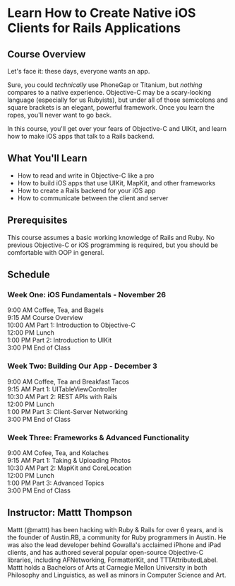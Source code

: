 # Learn How to Create Native iOS Clients for Rails Applications

## Course Overview

Let's face it: these days, everyone wants an app. 

Sure, you could _technically_ use PhoneGap or Titanium, but _nothing_ compares to a native experience.  Objective-C may be a scary-looking language (especially for us Rubyists), but under all of those semicolons and square brackets is an elegant, powerful framework. Once you learn the ropes, you'll never want to go back.

In this course, you'll get over your fears of Objective-C and UIKit, and learn how to make iOS apps that talk to a Rails backend.

## What You'll Learn

* How to read and write in Objective-C like a pro
* How to build iOS apps that use UIKit, MapKit, and other frameworks
* How to create a Rails backend for your iOS app
* How to communicate between the client and server

## Prerequisites

This course assumes a basic working knowledge of Rails and Ruby. No previous Objective-C or iOS programming is required, but you should be comfortable with OOP in general.

## Schedule

### Week One: iOS Fundamentals - November 26

9:00 AM   Coffee, Tea, and Bagels  
9:15 AM   Course Overview  
10:00 AM  Part 1: Introduction to Objective-C  
12:00 PM  Lunch  
1:00 PM   Part 2: Introduction to UIKit  
3:00 PM   End of Class  

### Week Two: Building Our App - December 3

9:00 AM   Coffee, Tea and Breakfast Tacos  
9:15 AM   Part 1: UITableViewController  
10:30 AM  Part 2: REST APIs with Rails  
12:00 PM  Lunch  
1:00 PM   Part 3: Client-Server Networking  
3:00 PM   End of Class  

### Week Three: Frameworks & Advanced Functionality

9:00 AM   Cofee, Tea, and Kolaches  
9:15 AM   Part 1: Taking & Uploading Photos  
10:30 AM  Part 2: MapKit and CoreLocation  
12:00 PM  Lunch  
1:00 PM   Part 3: Advanced Topics  
3:00 PM   End of Class  

<script src="https://gist.github.com/1635477.js?file=tableCellReuseExample.m"></script>

## Instructor: Mattt Thompson

Mattt (@mattt) has been hacking with Ruby & Rails for over 6 years, and is the founder of Austin.RB, a community for Ruby programmers in Austin. He was also the lead developer behind Gowalla's acclaimed iPhone and iPad clients, and has authored several popular open-source Objective-C libraries, including AFNetworking, FormatterKit, and TTTAttributedLabel. Mattt holds a Bachelors of Arts at Carnegie Mellon University in both Philosophy and Linguistics, as well as minors in Computer Science and Art.
